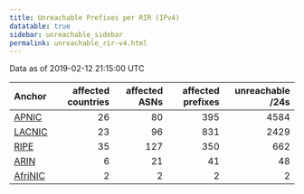 ```yaml
---
title: Unreachable Prefixes per RIR (IPv4)
datatable: true
sidebar: unreachable_sidebar
permalink: unreachable_rir-v4.html
---
```


Data as of 2019-02-12 21:15:00 UTC


<div class="datatable-begin"></div>

| Anchor                                           |   affected countries |   affected ASNs |   affected prefixes |   unreachable /24s |
|:-------------------------------------------------|---------------------:|----------------:|--------------------:|-------------------:|
| [APNIC](unreachable_APNIC_RPKI_Root-v4.html)     |                   26 |              80 |                 395 |               4584 |
| [LACNIC](unreachable_LACNIC_RPKI_Root-v4.html)   |                   23 |              96 |                 831 |               2429 |
| [RIPE](unreachable_RIPE_NCC_RPKI_Root-v4.html)   |                   35 |             127 |                 350 |                662 |
| [ARIN](unreachable_ARIN-v4.html)                 |                    6 |              21 |                  41 |                 48 |
| [AfriNIC](unreachable_AfriNIC_RPKI_Root-v4.html) |                    2 |               2 |                   2 |                  2 |

<div class="datatable-end"></div>